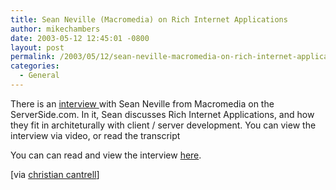 ```yaml
---
title: Sean Neville (Macromedia) on Rich Internet Applications
author: mikechambers
date: 2003-05-12 12:45:01 -0800
layout: post
permalink: /2003/05/12/sean-neville-macromedia-on-rich-internet-applications/
categories:
  - General
---
```



There is an [interview ][1] with Sean Neville from Macromedia on the ServerSide.com. In it, Sean discusses Rich Internet Applications, and how they fit in architeturally with client / server development. You can view the interview via video, or read the transcript

You can can read and view the interview [here][1].

[via [christian cantrell][2]]

 [1]: http://www.theserverside.com/events/videos/SeanNeville/dsl/interview.html
 [2]: http://www.markme.com/cantrell/archives/002437.cfm